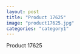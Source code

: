 ```yaml
---
layout: post
title: "Product 17625"
image: "product17625.jpg"
categories: "category1"
---
```

Product 17625
